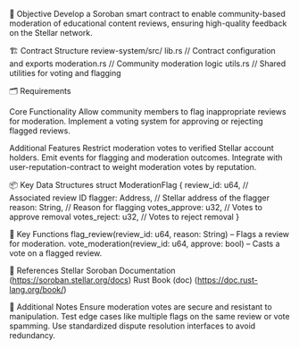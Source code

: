 🎯 Objective
Develop a Soroban smart contract to enable community-based moderation of educational content reviews, ensuring high-quality feedback on the Stellar network.

🏗 Contract Structure
review-system/src/
  lib.rs                // Contract configuration and exports
  moderation.rs         // Community moderation logic
  utils.rs              // Shared utilities for voting and flagging


🗂 Requirements

Core Functionality
Allow community members to flag inappropriate reviews for moderation.
Implement a voting system for approving or rejecting flagged reviews.

Additional Features
Restrict moderation votes to verified Stellar account holders.
Emit events for flagging and moderation outcomes.
Integrate with user-reputation-contract to weight moderation votes by reputation.

📦 Key Data Structures
struct ModerationFlag {
    review_id: u64,        // Associated review ID
    flagger: Address,      // Stellar address of the flagger
    reason: String,        // Reason for flagging
    votes_approve: u32,    // Votes to approve removal
    votes_reject: u32,     // Votes to reject removal
}

🔑 Key Functions
flag_review(review_id: u64, reason: String) – Flags a review for moderation.
vote_moderation(review_id: u64, approve: bool) – Casts a vote on a flagged review.

🔗 References
Stellar Soroban Documentation (https://soroban.stellar.org/docs)
Rust Book (doc) (https://doc.rust-lang.org/book/)

📌 Additional Notes
Ensure moderation votes are secure and resistant to manipulation.
Test edge cases like multiple flags on the same review or vote spamming.
Use standardized dispute resolution interfaces to avoid redundancy.